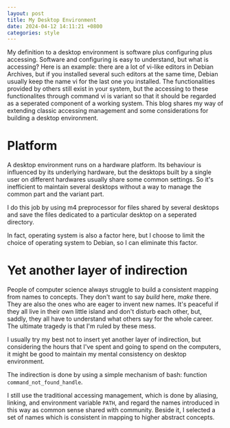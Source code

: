 ```yaml
---
layout: post
title: My Desktop Environment
date: 2024-04-12 14:11:21 +0800
categories: style
---
```


My definition to a desktop environment is software plus configuring plus accessing.
Software and configuring is easy to understand, but what is accessing?
Here is an example: there are a lot of vi-like editors in Debian Archives, but if you
installed several such editors at the same time, Debian usually keep the name vi
for the last one you installed. The functionalities provided by others still exist
in your system, but the accessing to these functionalites through command vi
is variant so that it should be regarded as a seperated component of a working system.
This blog shares my way of extending classic accessing management and some considerations
for building a desktop environment.

# Platform

A desktop environment runs on a hardware platform. Its behaviour is influenced by its
underlying hardware, but the desktops built by a single user
on different hardwares usually share some common settings. So it's inefficient
to maintain several desktops without a way to manage the common part and the variant part.

I do this job by using m4 preprocessor for files shared by several desktops and save the
files dedicated to a particular desktop on a seperated directory.

In fact, operating system is also a factor here, but I choose to limit the choice
of operating system to Debian, so I can eliminate this factor.

# Yet another layer of indirection

People of computer science always struggle to build a consistent mapping from names to concepts.
They don't want to say _build_ here, _make_ there. They are also the ones who are eager
to invent new names. It's peaceful if they all live in their own little island and don't disturb
each other, but, saddly, they all have to understand what others say for the whole career.
The ultimate tragedy is that I'm ruled by these mess.

I usually try my best not to insert yet another layer of indirection, but considering the hours that
I've spent and going to spend on the computers, it might be good to maintain my mental consistency on desktop environment.

The indirection is done by using a simple mechanism of bash: function ``command_not_found_handle``.

I still use the traditional accessing management, which is done by aliasing, linking, and environment variable ``PATH``,
and regard the names introduced in this way as common sense shared with community. Beside it,
I selected a set of names which is consistent in mapping to higher abstract concepts.
